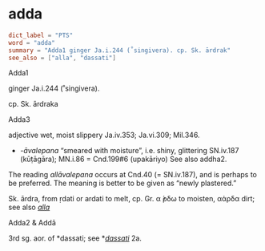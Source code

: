 # adda

``` toml
dict_label = "PTS"
word = "adda"
summary = "Adda1 ginger Ja.i.244 (˚singivera). cp. Sk. ārdrak"
see_also = ["alla", "dassati"]
```

Adda1

ginger Ja.i.244 (˚singivera).

cp. Sk. ārdraka

Adda3

adjective wet, moist slippery Ja.iv.353; Ja.vi.309; Mil.346.

* *\-āvalepana* “smeared with moisture”, i.e. shiny, glittering SN.iv.187 (kūṭāgāra); MN.i.86 = Cnd.199#6 (upakāriyo) See also addha2.

The reading *allāvalepana* occurs at Cnd.40 (= SN.iv.187), and is perhaps to be preferred. The meaning is better to be given as “newly plastered.”

Sk. ārdra, from ṛdati or ardati to melt, cp. Gr. α ̓́ρδω to moisten, αἀρδα dirt; see also *[alla](alla.md)*

Adda2 & Addā

3rd sg. aor. of \*dassati; see \**[dassati](dassati.md)* 2a.

